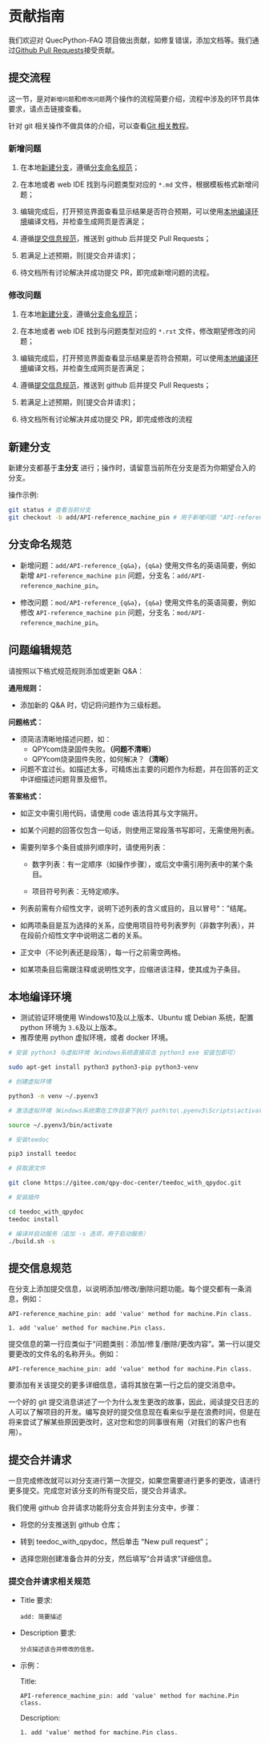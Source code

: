 # 贡献指南

我们欢迎对 QuecPython-FAQ 项目做出贡献，如修复错误，添加文档等。我们通过[Github Pull Requests](https://docs.github.com/en/pull-requests/collaborating-with-pull-requests/proposing-changes-to-your-work-with-pull-requests/about-pull-requests)接受贡献。

## 提交流程

这一节，是对`新增问题`和`修改问题`两个操作的流程简要介绍，流程中涉及的环节具体要求，请点击链接查看。

针对 git 相关操作不做具体的介绍，可以查看[Git 相关教程](https://git-scm.com/book/zh/v2)。

### 新增问题

1. 在本地[新建分支](#new_branch)，遵循[分支命名规范](#branch_name_rules)；

2. 在本地或者 web IDE 找到与问题类型对应的 `*.md` 文件，根据模板格式新增问题；

3. 编辑完成后，打开预览界面查看显示结果是否符合预期，可以使用[本地编译环境](#local_compile_env)编译文档，并检查生成网页是否满足；

4. 遵循[提交信息规范](#msg_commit_rules)，推送到 github 后并提交 Pull Requests；

5. 若满足上述预期，则[提交合并请求]；

6. 待文档所有讨论解决并成功提交 PR，即完成新增问题的流程。

### 修改问题

1. 在本地[新建分支](#new_branch)，遵循[分支命名规范](#branch_name_rules)；

2. 在本地或者 web IDE 找到与问题类型对应的 `*.rst` 文件，修改期望修改的问题；

3. 编辑完成后，打开预览界面查看显示结果是否符合预期，可以使用[本地编译环境](#local_compile_env)编译文档，并检查生成网页是否满足；

4. 遵循[提交信息规范](#msg_commit_rules)，推送到 github 后并提交 Pull Requests；

5. 若满足上述预期，则[提交合并请求]；

6. 待文档所有讨论解决并成功提交 PR，即完成修改的流程

## <a id="new_branch"></a>新建分支

新建分支都基于**主分支** 进行；操作时，请留意当前所在分支是否为你期望合入的分支。

操作示例:

```bash
git status # 查看当前分支
git checkout -b add/API-reference_machine_pin # 用于新增问题 "API-reference_machine pin"
```

## <a id="branch_name_rules"></a>分支命名规范

- 新增问题：`add/API-reference_{q&a}`，`{q&a}` 使用文件名的英语简要，例如新增 `API-reference_machine pin` 问题，分支名：`add/API-reference_machine_pin`。

- 修改问题：`mod/API-reference_{q&a}`，`{q&a}` 使用文件名的英语简要，例如修改 `API-reference_machine pin` 问题，分支名：`mod/API-reference_machine_pin`。


## 问题编辑规范

请按照以下格式规范规则添加或更新 Q&A：

**通用规则：**

- 添加新的 Q&A 时，切记将问题作为三级标题。

**问题格式：**

- 须简洁清晰地描述问题，如：
    - QPYcom烧录固件失败。**（问题不清晰）**
    - QPYcom烧录固件失败，如何解决？**（清晰）**
- 问题不宜过长。如描述太多，可精炼出主要的问题作为标题，并在回答的正文中详细描述问题背景及细节。

**答案格式：**

- 如正文中需引用代码，请使用 code 语法将其与文字隔开。

- 如某个问题的回答仅包含一句话，则使用正常段落书写即可，无需使用列表。

- 需要列举多个条目或排列顺序时，请使用列表：

    - 数字列表：有一定顺序（如操作步骤），或后文中需引用列表中的某个条目。

    - 项目符号列表：无特定顺序。

- 列表前需有介绍性文字，说明下述列表的含义或目的，且以冒号“：”结尾。

- 如两项条目是互为选择的关系，应使用项目符号列表罗列（非数字列表），并在段前介绍性文字中说明这二者的关系。

- 正文中（不论列表还是段落），每一行之前需空两格。

- 如某项条目后需跟注释或说明性文字，应缩进该注释，使其成为子条目。

## <a id="local_compile_env"></a>本地编译环境

- 测试验证环境使用 Windows10及以上版本、Ubuntu 或 Debian 系统，配置 python 环境为 `3.6`及以上版本。
- 推荐使用 python 虚拟环境，或者 docker 环境。

```bash
# 安装 python3 与虚拟环境（Windows系统直接双击 python3 exe 安装包即可）

sudo apt-get install python3 python3-pip python3-venv

# 创建虚拟环境

python3 -m venv ~/.pyenv3

# 激活虚拟环境（Windows系统需在工作目录下执行 path\to\.pyenv3\Scripts\activate.bat）

source ~/.pyenv3/bin/activate

# 安装teedoc

pip3 install teedoc

# 获取源文件

git clone https://gitee.com/qpy-doc-center/teedoc_with_qpydoc.git

# 安装插件

cd teedoc_with_qpydoc
teedoc install

# 编译并启动服务（追加 -s 选项，用于启动服务）
./build.sh -s
```

## <a id="msg_commit_rules"></a>提交信息规范

在分支上添加提交信息，以说明添加/修改/删除问题功能。每个提交都有一条消息，例如：

```
API-reference_machine_pin: add 'value' method for machine.Pin class.

1. add 'value' method for machine.Pin class.
```

提交信息的第一行应类似于“问题类别：添加/修复/删除/更改内容”。第一行以提交要更改的文件名的名称开头。例如：

`API-reference_machine_pin: add 'value' method for machine.Pin class.`

要添加有关该提交的更多详细信息，请将其放在第一行之后的提交消息中。

一个好的 git 提交消息讲述了一个为什么发生更改的故事，因此，阅读提交日志的人可以了解项目的开发。编写良好的提交信息现在看来似乎是在浪费时间，但是在将来尝试了解某些原因更改时，这对您和您的同事很有用（对我们的客户也有用）。

## 提交合并请求

一旦完成修改就可以对分支进行第一次提交，如果您需要进行更多的更改，请进行更多提交。完成您对该分支的所有提交后，提交合并请求。

我们使用 github 合并请求功能将分支合并到主分支中，步骤：

- 将您的分支推送到 github 仓库；

- 转到 teedoc_with_qpydoc，然后单击 “New pull request”；

- 选择您刚创建准备合并的分支，然后填写“合并请求”详细信息。

### 提交合并请求相关规范

- Title 要求:

    `add: 简要描述`

- Description 要求:

    `分点描述该合并修改的信息。`

- 示例：

    Title:

    `API-reference_machine_pin: add 'value' method for machine.Pin class.`

    Description:

    `1. add 'value' method for machine.Pin class.`
